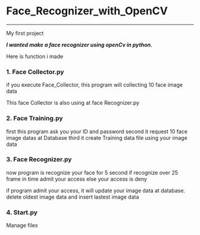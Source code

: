 # Face_Recognizer_with_OpenCV
-------------------------------------
My first project

***I wanted make a face recognizer using openCv in python.***

Here is function i made  
### 1. Face Collector.py
if you execute Face_Collector, this program will collecting 10 face image data

This face Collector is also using at face Recognizer.py

### 2. Face Training.py
first this program ask you your ID and password 
second it request 10 face image datas at Database
third it create Training data file using your image data

### 3. Face Recognizer.py
now program is recognize your face for 5 second
if recognize over 25 frame in time admit your access
else your access is deny

if program admit your access, it will update your image data at database.
delete oldest image data and insert lastest image data

### 4. Start.py
Manage files
